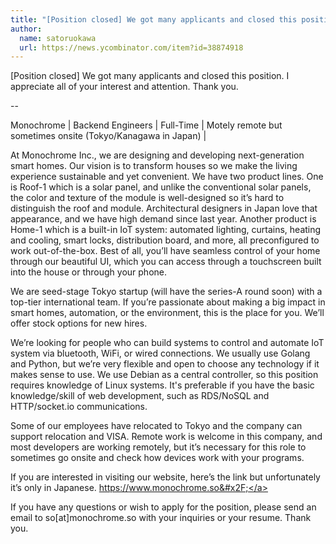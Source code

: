 ```yaml
---
title: "[Position closed] We got many applicants and closed this position. I appreciate all of your interest and attention. Thank you."
author:
  name: satoruokawa
  url: https://news.ycombinator.com/item?id=38874918
---
```

[Position closed] We got many applicants and closed this position. I appreciate all of your interest and attention. Thank you.

--

Monochrome | Backend Engineers | Full-Time | Motely remote but sometimes onsite (Tokyo&#x2F;Kanagawa in Japan) |

At Monochrome Inc., we are designing and developing next-generation smart homes. Our vision is to transform houses so we make the living experience sustainable and yet convenient. We have two product lines. 
One is Roof-1 which is a solar panel, and unlike the conventional solar panels, the color and texture of the module is well-designed so it’s hard to distinguish the roof and module. Architectural designers in Japan love that appearance, and we have high demand since last year.
Another product is Home-1 which is a built-in IoT system: automated lighting, curtains, heating and cooling, smart locks, distribution board, and more, all preconfigured to work out-of-the-box. Best of all, you’ll have seamless control of your home through our beautiful UI, which you can access through a touchscreen built into the house or through your phone.

We are seed-stage Tokyo startup (will have the series-A round soon) with a top-tier international team. If you’re passionate about making a big impact in smart homes, automation, or the environment, this is the place for you.
We’ll offer stock options for new hires.

We’re looking for people who can build systems to control and automate IoT system via bluetooth, WiFi, or wired connections. We usually use Golang and Python, but we’re very flexible and open to choose any technology if it makes sense to use. We use Debian as a central controller, so this position requires knowledge of Linux systems. It&#x27;s preferable if you have the basic knowledge&#x2F;skill of web development, such as RDS&#x2F;NoSQL and HTTP&#x2F;socket.io communications.

Some of our employees have relocated to Tokyo and the company can support relocation and VISA. 
Remote work is welcome in this company, and most developers are working remotely, but it’s necessary for this role to sometimes go onsite and check how devices work with your programs.

If you are interested in visiting our website, here’s the link but unfortunately it’s only in Japanese. <a href="https:&#x2F;&#x2F;www.monochrome.so&#x2F;" rel="nofollow">https:&#x2F;&#x2F;www.monochrome.so&#x2F;</a>

If you have any questions or wish to apply for the position, please send an email to so[at]monochrome.so with your inquiries or your resume. Thank you.
